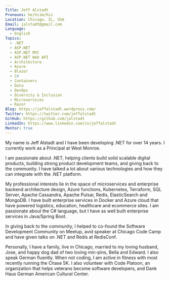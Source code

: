 ```yaml
---
Title: Jeff Alstadt
Pronouns: he/hiim/his
Location: Chicago, IL, USA
Email: jalstadt@gmail.com
Language:
  - English
Topics:
  - .NET
  - ASP.NET
  - ASP.NET MVC
  - ASP.NET Web API
  - Architecture
  - Azure
  - Blazor
  - C#
  - Containers
  - Data
  - DevOps
  - Diversity & Inclusion
  - Microservices
  - Razor
Blog: https://jeffalstadt.wordpress.com/
Twitter: https://twitter.com/jeffalstadt
GitHub: https://github.com/jalstadt
LinkedIn: https://www.linkedin.com/in/jeffalstadt
Mentor: true
---
```

My name is Jeff Alstadt and I have been developing .NET for over 14 years. I currently work as a Principal at West Monroe.

I am passionate about .NET, helping clients build solid scalable digital products, building strong product development teams, and giving back to the community.
I have talked a lot about various technologies and how they can integrate with the .NET platform. 

My professional interests lie in the space of microservices and enterprise backend architecture design, Azure functions, Kubernetes, Terraform, SQL Server, Apache Cassandra, Apache Pulsar, Redis, ElasticSearch and MongoDB. I have built enterprise services in Docker and Azure cloud that have powered logistics, education, healthcare and ecommerce sites.
I am passionate about the C# language, but I have as well built enterprise services in Java/Spring Boot.

In giving back to the community, I helped to co-found the Software Development Community on Meetup, avid speaker at Chicago Code Camp and have given talks on .NET and Redis at RedisConf. 

Personally, I have a family, live in Chicago, married to my loving husband, Jose, and happy dog dad of two loving min-pins, Bella and Edward. I also speak German fluently. When not coding, I am active in fitness with most recently running the Chase 5K. I also volunteer with Code Platoon, an organization that helps veterans become software developers, and Dank Haus German American Cultural Center.

